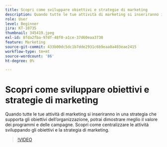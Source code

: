 ```yaml
---
title: Scopri come sviluppare obiettivi e strategie di marketing
description: Quando tutte le tue attività di marketing si inseriranno in una strategia che supporta gli obiettivi dell’organizzazione, potrai dimostrare meglio il valore dei programmi e delle campagne.
role: User
level: Beginner
jira: KT-10735
thumbnail: 345419.jpeg
exl-id: 8fda2fba-97df-48f0-a1ce-37d60eaa3730
feature: Marketing
source-git-commit: 433b00dc5dc1b7dde2931c6b9eaa8a403eae2415
workflow-type: tm+mt
source-wordcount: '86'
ht-degree: 0%

---
```


# Scopri come sviluppare obiettivi e strategie di marketing

Quando tutte le tue attività di marketing si inseriranno in una strategia che supporta gli obiettivi dell’organizzazione, potrai dimostrare meglio il valore dei programmi e delle campagne. Scopri come centralizzare le attività sviluppando gli obiettivi e la strategia di marketing.

>[!VIDEO](https://video.tv.adobe.com/v/345419/?quality=12&learn=on)
